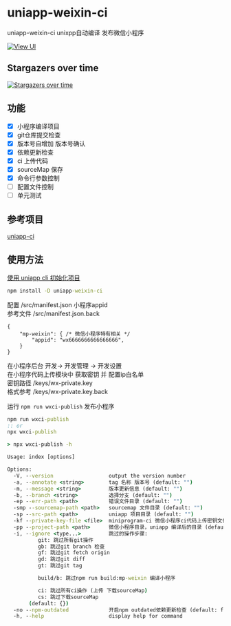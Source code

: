 # uniapp-weixin-ci
uniapp-weixin-ci unixpp自动编译 发布微信小程序

[![View UI](https://img.shields.io/npm/v/uniapp-weixin-ci.svg?style=flat)](https://www.npmjs.org/package/uniapp-weixin-ci)


## Stargazers over time

[![Stargazers over time](https://starchart.cc/thetime50/uniapp-weixin-ci.svg)](https://starchart.cc/thetime50/uniapp-weixin-ci)

## 功能

- [x] 小程序编译项目
- [x] git仓库提交检查
- [x] 版本号自增加 版本号确认
- [x] 依赖更新检查
- [x] ci 上传代码
- [x] sourceMap 保存
- [x] 命令行参数控制
- [ ] 配置文件控制
- [ ] 单元测试

## 参考项目
[uniapp-ci](https://github.com/thetime50/uniapp-ci)

## 使用方法

[使用 uniapp cli 初始化项目](https://uniapp.dcloud.io/quickstart-cli)

```cmd
npm install -D uniapp-weixin-ci
```

配置 /src/manifest.json 小程序appid  
参考文件 /src/manifest.json.back
```json5
{
	"mp-weixin": { /* 微信小程序特有相关 */
		"appid": "wx6666666666666666",
    }
}
```

在小程序后台 开发-> 开发管理 -> 开发设置  
在小程序代码上传模块中 获取密钥 并 配置ip白名单  
密钥路径 /keys/wx-private.key  
格式参考 /keys/wx-private.key.back

运行 <code>npm run wxci-publish</code> 发布小程序
```cmd
npm run wxci-publish
:: or
npx wxci-publish
```

```cmd
> npx wxci-publish -h

Usage: index [options]

Options:
  -V, --version                  output the version number
  -a, --annotate <string>        tag 名称 版本号 (default: "")
  -m, --message <string>         版本更新信息 (default: "")
  -b, --branch <string>          选择分支 (default: "")
  -ep --err-path <path>          错误文件目录 (default: "")
  -smp --sourcemap-path <path>   sourcemap 文件目录 (default: "")
  -sp --src-path <path>          uniapp 项目目录 (default: "")
  -kf --private-key-file <file>  miniprogram-ci 微信小程序ci代码上传密钥文件 (default: "")
  -pp --project-path <path>      微信小程序目录，uniapp 编译后的目录 (default: "")  
  -i, --ignore <type...>         跳过的操作步骤:
          git: 跳过所有git操作
          gb: 跳过git branch 检查
          gf: 跳过git fetch origin
          gd: 跳过git diff
          gt: 跳过git tag

          build/b: 跳过npm run build:mp-weixin 编译小程序

          ci: 跳过所有ci操作 (上传 下载sourceMap)
          cs: 跳过下载sourceMap
       (default: {})
  -no --npm-outdated             开启npm outdated依赖更新检查 (default: false)
  -h, --help                     display help for command
  ```
